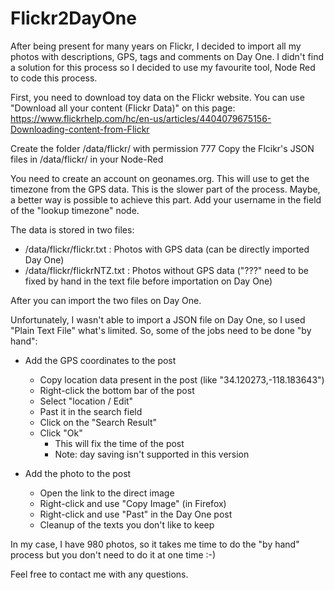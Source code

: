 # Flickr2DayOne

After being present for many years on Flickr, I decided to import all my photos with descriptions, GPS, tags and comments on Day One.
I didn't find a solution for this process so I decided to use my favourite tool, Node Red to code this process.

First, you need to download toy data on the Flickr website. You can use "Download all your content (Flickr Data)" on this page: 
https://www.flickrhelp.com/hc/en-us/articles/4404079675156-Downloading-content-from-Flickr 

Create the folder /data/flickr/ with permission 777
Copy the Flcikr's JSON files in /data/flickr/ in your Node-Red

You need to create an account on geonames.org. This will use to get the timezone from the GPS data. This is the slower part of the process. Maybe, a better way is possible to achieve this part.
Add your username in the field of the "lookup timezone" node.

The data is stored in two files:
* /data/flickr/flickr.txt : Photos with GPS data (can be directly imported Day One)
* /data/flickr/flickrNTZ.txt : Photos without GPS data ("???" need to be fixed by hand in the text file before importation on Day One)

After you can import the two files on Day One.
  
Unfortunately, I wasn't able to import a JSON file on Day One, so I used "Plain Text File" what's limited.
So, some of the jobs need to be done "by hand":

* Add the GPS coordinates to the post
  * Copy location data present in the post (like "34.120273,-118.183643")
  * Right-click the bottom bar of the post
  * Select "location / Edit"
  * Past it in the search field
  * Click on the "Search Result"
  * Click "Ok"
    * This will fix the time of the post
    * Note: day saving isn't supported in this version
    
* Add the photo to the post
  * Open the link to the direct image
  * Right-click and use "Copy Image" (in Firefox)
  * Right-click and use "Past" in the Day One post
  * Cleanup of the texts you don't like to keep
  
In my case, I have 980 photos, so it takes me time to do the "by hand" process but you don't need to do it at one time :-)

Feel free to contact me with any questions.
